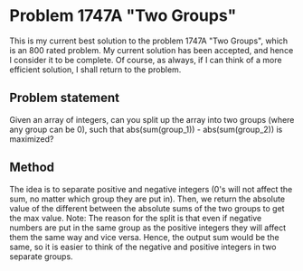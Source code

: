 # Problem 1747A "Two Groups"
This is my current best solution to the problem 1747A "Two Groups", which is an 800 rated problem. My current solution has been accepted, and hence I consider it to be complete. Of course, as always, if I can think of a more efficient solution, I shall return to the problem. 

## Problem statement
Given an array of integers, can you split up the array into two groups (where any group can be 0), such that abs(sum(group_1)) - abs(sum(group_2)) is maximized?

## Method
The idea is to separate positive and negative integers (0's will not affect the sum, no matter which group they are put in). Then, we return the absolute value of the different between the absolute sums of the two groups to get the max value. Note: The reason for the split is that even if negative numbers are put in the same group as the positive integers they will affect them the same way and vice versa. Hence, the output sum would be the same, so it is easier to think of the negative and positive integers in two separate groups.